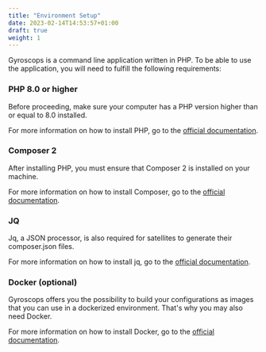 ```yaml
---
title: "Environment Setup"
date: 2023-02-14T14:53:57+01:00
draft: true
weight: 1
---
```


Gyroscops is a command line application written in PHP. To be able to use the application, you will need to fulfill the following requirements:

### PHP 8.0 or higher
Before proceeding, make sure your computer has a PHP version higher than or equal to 8.0 installed.

For more information on how to install PHP, go to the [official documentation](https://www.php.net/manual/en/install.php).

### Composer 2
After installing PHP, you must ensure that Composer 2 is installed on your machine.

For more information on how to install Composer, go to the [official documentation](https://getcomposer.org/download/).

### JQ
Jq, a JSON processor, is also required for satellites to generate their composer.json files.

For more information on how to install jq, go to the [official documentation](https://stedolan.github.io/jq/download/).

### Docker (optional)
Gyroscops offers you the possibility to build your configurations as images that you can use in a dockerized environment.
That's why you may also need Docker.

For more information on how to install Docker, go to the [official documentation](https://docs.docker.com/get-docker/).
